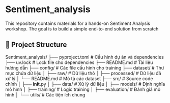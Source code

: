 # Sentiment_analysis
This repository contains materials for a hands-on Sentiment Analysis workshop. The goal is to build a simple end-to-end solution from scratch

## 📂 Project Structure 
Sentiment_analysis/
├── pyproject.toml          # Cấu hình dự án và dependencies
├── uv.lock                 # Lock file cho dependencies
├── README.md               # Tài liệu hướng dẫn
├── config/                 # Các file cấu hình cho training
├── dataset/                # Thư mục chứa dữ liệu
│   ├── raw/               # Dữ liệu thô
│   ├── processed/         # Dữ liệu đã xử lý
│   └── README.md          # Mô tả các dataset
├── src/                    # Source code chính
│   ├── __init__.py
│   ├── data/              # Xử lý dữ liệu
│   ├── models/            # Định nghĩa mô hình
│   ├── training/          # Logic training
│   ├── evaluation/        # Đánh giá mô hình
│   └── utils/             # Các tiện ích chung
